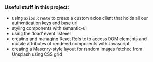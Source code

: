 ### Useful stuff in this project:

- using `axios.create` to create a custom axios client that holds all our authentication keys and base url
- styling components with semantic-ui
- using the 'load' event listener
- creating and managing React Refs to to access DOM elements and mutate attributes of rendered components with Javascript
- creating a Masonry-style layout for random images fetched from Unsplash using CSS grid